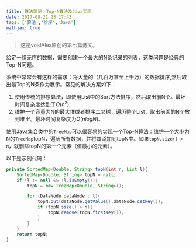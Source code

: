 ```yaml
---
title: 算法笔记：Top-N算法及Java实现
date: 2017-08-21 23:17:43
tags: ['算法','排序','Java']
mathjax: true
---
```

> 这是voidAlex原创的第七篇博文。

给定一组无序的数据，需要创建一个最大的N条记录的列表，这类问题是经典的Top-N问题。

<!-- more -->

系统中常常会有这样的需求：将大量的（几百万甚至上千万）的数据排序,然后取出最Top的N条作为展示。常见的解决方案如下：

1. 使用传统的排序算法，即使用List中的Sort方法排序，然后取出前N个。最坏时间复杂度达到了$O(n^2)$;
2. 维护一个容量为N的最大堆或者排序二叉树，遍历整个List，取出前面的N个放到堆里。最坏时间复杂度为$O(nlogN)$。

使用Java集合类中的`TreeMap`可以很容易的实现一个Top-N算法：维护一个大小为N的`TreeMap`topN，遍历所有数据，并将其添加到topN中。如果`topN.size() > N`，就删除topN的第一个元素（值最小的元素）。

以下是示例代码：

```Java
private SortedMap<Double, String> topN(int n, List l){
    SortedMap<Double, String> topN = null;
    if (l != null && !l.isEmpty()){
        topN = new TreeMap<Double, String>();

        for (DataNode dataNode : l){
            topN.put(dataNode.getValue(),dataNode.getkey());
            if (topN.size() > n){
                topN.remove(topN.firstKey());
            }
        }
    }
    return topN;
}
```